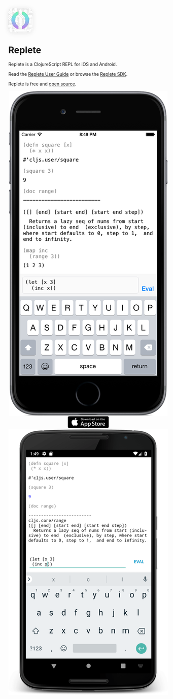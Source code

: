 <img src="img/replete_icon.svg" 
  style="display:block; width: 76px; height: 76px; box-shadow: 0 2px 16px rgba(0,0,0,0.1); border-radius: 13px;"/>

# Replete

Replete is a ClojureScript REPL for iOS and Android.

Read the [Replete User Guide](guide.html) or browse the [Replete SDK](sdk.html).

Replete is free and [open source](https://github.com/replete-repl/).

<main style="max-width: 800px; margin: 5px auto 0; display:flex; align-items: flex-start; justify-content:center; flex:1; flex-wrap: wrap">
<div style="display:flex; text-align:center; flex-direction:column; align-items:center; justify-content:center">
<img src="img/replete_ios.png" style="margin: 20; height:400"/>
<a href="https://itunes.apple.com/us/app/replete/id1013465639?ls=1&mt=8" style="margin: 20">
  <img alt="Download on the App Store" src="img/app_store.svg" width="130">
</a>
</div>

<div style="display:flex; text-align:center; flex-direction:column; align-items:center; justify-content:center">
<img src="img/replete_android.png" style="margin: 20; height:400"/>

<a href="https://play.google.com/store/apps/details?id=com.fikesfarm.Replete">
  <img alt='Get it on Google Play' src='img/google_play.png' width="150/>
</a>
</div>
</main>
